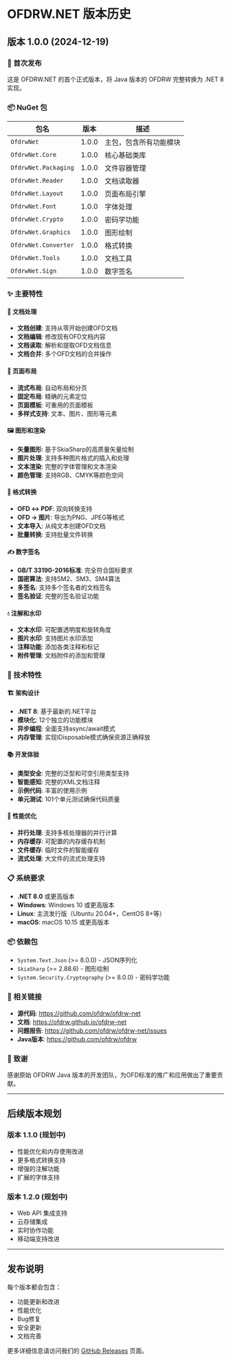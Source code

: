# OFDRW.NET 版本历史

## 版本 1.0.0 (2024-12-19)

### 🎉 首次发布

这是 OFDRW.NET 的首个正式版本，将 Java 版本的 OFDRW 完整转换为 .NET 8 实现。

### 📦 NuGet 包

| 包名 | 版本 | 描述 |
|------|------|------|
| `OfdrwNet` | 1.0.0 | 主包，包含所有功能模块 |
| `OfdrwNet.Core` | 1.0.0 | 核心基础类库 |
| `OfdrwNet.Packaging` | 1.0.0 | 文件容器管理 |
| `OfdrwNet.Reader` | 1.0.0 | 文档读取器 |
| `OfdrwNet.Layout` | 1.0.0 | 页面布局引擎 |
| `OfdrwNet.Font` | 1.0.0 | 字体处理 |
| `OfdrwNet.Crypto` | 1.0.0 | 密码学功能 |
| `OfdrwNet.Graphics` | 1.0.0 | 图形绘制 |
| `OfdrwNet.Converter` | 1.0.0 | 格式转换 |
| `OfdrwNet.Tools` | 1.0.0 | 文档工具 |
| `OfdrwNet.Sign` | 1.0.0 | 数字签名 |

### ✨ 主要特性

#### 📄 文档处理
- **文档创建**: 支持从零开始创建OFD文档
- **文档编辑**: 修改现有OFD文档内容
- **文档读取**: 解析和提取OFD文档信息
- **文档合并**: 多个OFD文档的合并操作

#### 🎨 页面布局
- **流式布局**: 自动布局和分页
- **固定布局**: 精确的元素定位
- **页面模板**: 可重用的页面模板
- **多样式支持**: 文本、图片、图形等元素

#### 🖼️ 图形和渲染
- **矢量图形**: 基于SkiaSharp的高质量矢量绘制
- **图片处理**: 支持多种图片格式的插入和处理
- **文本渲染**: 完整的字体管理和文本渲染
- **颜色管理**: 支持RGB、CMYK等颜色空间

#### 🔄 格式转换
- **OFD ↔ PDF**: 双向转换支持
- **OFD → 图片**: 导出为PNG、JPEG等格式
- **文本导入**: 从纯文本创建OFD文档
- **批量转换**: 支持批量文件转换

#### ✍️ 数字签名
- **GB/T 33190-2016标准**: 完全符合国标要求
- **国密算法**: 支持SM2、SM3、SM4算法
- **多签名**: 支持多个签名者的文档签名
- **签名验证**: 完整的签名验证功能

#### 💧 注解和水印
- **文本水印**: 可配置透明度和旋转角度
- **图片水印**: 支持图片水印添加
- **注释功能**: 添加各类注释和标记
- **附件管理**: 文档附件的添加和管理

### 🔧 技术特性

#### 🏗️ 架构设计
- **.NET 8**: 基于最新的.NET平台
- **模块化**: 12个独立的功能模块
- **异步编程**: 全面支持async/await模式
- **内存管理**: 实现IDisposable模式确保资源正确释放

#### 📚 开发体验
- **类型安全**: 完整的泛型和可空引用类型支持
- **智能感知**: 完整的XML文档注释
- **示例代码**: 丰富的使用示例
- **单元测试**: 101个单元测试确保代码质量

#### 🚀 性能优化
- **并行处理**: 支持多核处理器的并行计算
- **内存缓存**: 可配置的内存缓存机制
- **文件缓存**: 临时文件的智能缓存
- **流式处理**: 大文件的流式处理支持

### 📋 系统要求

- **.NET 8.0** 或更高版本
- **Windows**: Windows 10 或更高版本
- **Linux**: 主流发行版（Ubuntu 20.04+，CentOS 8+等）
- **macOS**: macOS 10.15 或更高版本

### 📦 依赖包

- `System.Text.Json` (>= 8.0.0) - JSON序列化
- `SkiaSharp` (>= 2.88.6) - 图形绘制
- `System.Security.Cryptography` (>= 8.0.0) - 密码学功能

### 🔗 相关链接

- **源代码**: https://github.com/ofdrw/ofdrw-net
- **文档**: https://ofdrw.github.io/ofdrw-net
- **问题报告**: https://github.com/ofdrw/ofdrw-net/issues
- **Java版本**: https://github.com/ofdrw/ofdrw

### 🙏 致谢

感谢原始 OFDRW Java 版本的开发团队，为OFD标准的推广和应用做出了重要贡献。

---

## 后续版本规划

### 版本 1.1.0 (规划中)
- 性能优化和内存使用改进
- 更多格式转换支持
- 增强的注解功能
- 扩展的字体支持

### 版本 1.2.0 (规划中)
- Web API 集成支持
- 云存储集成
- 实时协作功能
- 移动端支持改进

---

## 发布说明

每个版本都会包含：
- 功能更新和改进
- 性能优化
- Bug修复
- 安全更新
- 文档完善

更多详细信息请访问我们的 [GitHub Releases](https://github.com/ofdrw/ofdrw-net/releases) 页面。